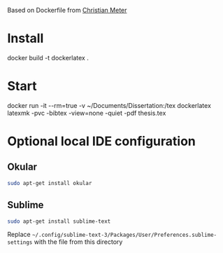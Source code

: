 Based on Dockerfile from [Christian Meter](https://github.com/n2o)

# Install
docker build -t dockerlatex .

# Start
docker run -it --rm=true -v ~/Documents/Dissertation:/tex dockerlatex latexmk -pvc -bibtex -view=none -quiet -pdf thesis.tex


# Optional local IDE configuration
## Okular
``` bash
sudo apt-get install okular
```
## Sublime
``` bash
sudo apt-get install sublime-text
```

Replace `~/.config/sublime-text-3/Packages/User/Preferences.sublime-settings` with the file from this directory